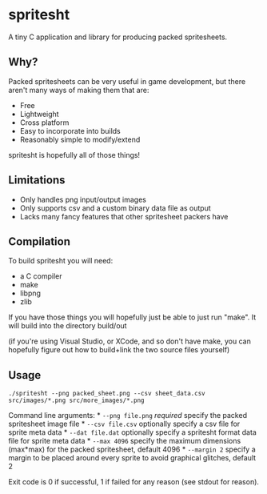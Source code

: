 spritesht
=========

A tiny C application and library for producing packed spritesheets.

Why?
----

Packed spritesheets can be very useful in game development, but there aren't
many ways of making them that are:

* Free
* Lightweight
* Cross platform
* Easy to incorporate into builds
* Reasonably simple to modify/extend

spritesht is hopefully all of those things!

Limitations
-----------

* Only handles png input/output images
* Only supports csv and a custom binary data file as output
* Lacks many fancy features that other spritesheet packers have

Compilation
-----------

To build spritesht you will need:

* a C compiler
* make
* libpng
* zlib

If you have those things you will hopefully just be able to just run "make". It
will build into the directory build/out

(if you're using Visual Studio, or XCode, and so don't have make, you can
hopefully figure out how to build+link the two source files yourself)

Usage
-----

    ./spritesht --png packed_sheet.png --csv sheet_data.csv src/images/*.png src/more_images/*.png

Command line arguments:
	* `--png file.png` *required* specify the packed spritesheet image file
	* `--csv file.csv` optionally specify a csv file for sprite meta data
	* `--dat file.dat` optionally specify a spritesht format data file for sprite meta data
	* `--max 4096` specify the maximum dimensions (max*max) for the packed spritesheet, default 4096
	* `--margin 2` specify a margin to be placed around every sprite to avoid graphical glitches, default 2

Exit code is 0 if successful, 1 if failed for any reason (see stdout for reason).
